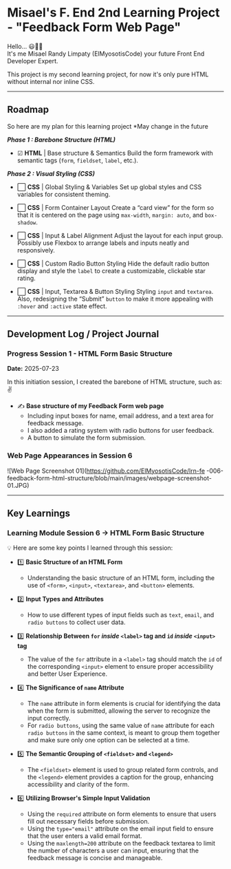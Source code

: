 # Misael's F. End 2nd Learning Project - "Feedback Form Web Page"

Hello... 😃👋🏻  
It's me Misael Randy Limpaty (ElMyosotisCode) your future Front End Developer Expert.

This project is my second learning project, for now it's only pure HTML without internal nor inline CSS.

---


## Roadmap

So here are my plan for this learning project
*May change in the future

**_Phase 1 : Barebone Structure (HTML)_**
- ☑ **HTML** | Base structure & Semantics
    Build the form framework with semantic tags (`form`, `fieldset`, `label`, etc.).

**_Phase 2 : Visual Styling (CSS)_**
- ⬜ **CSS** | Global Styling & Variables
    Set up global styles and CSS variables for consistent theming.

- ⬜ **CSS** | Form Container Layout
    Create a “card view” for the form so that it is centered on the page using `max-width`, `margin: auto`, and `box-shadow`.

- ⬜ **CSS** | Input & Label Alignment
    Adjust the layout for each input group. Possibly use Flexbox to arrange labels and inputs neatly and responsively.

- ⬜ **CSS** | Custom Radio Button Styling
    Hide the default radio button display and style the `label` to create a customizable, clickable star rating.

- ⬜ **CSS** | Input, Textarea & Button Styling
    Styling `input` and `textarea`. Also, redesigning the “Submit” `button` to make it more appealing with `:hover` and `:active` state effect.

---

## Development Log / Project Journal

### Progress Session 1 - HTML Form Basic Structure
**Date:** 2025-07-23

In this initiation session, I created the barebone of HTML structure, such as: ✌
- ✍️ **Base structure of my Feedback Form web page**
    - Including input boxes for name, email address, and a text area for feedback message.
    - I also added a rating system with radio buttons for user feedback.
    - A button to simulate the form submission.

### Web Page Appearances in Session 6

![Web Page Screenshot 01](https://github.com/ElMyosotisCode/lrn-fe -006-feedback-form-html-structure/blob/main/images/webpage-screenshot-01.JPG)

---

## Key Learnings

### Learning Module Session 6 -> HTML Form Basic Structure

💡 Here are some key points I learned through this session:
- 1️⃣ **Basic Structure of an HTML Form**
    - Understanding the basic structure of an HTML form, including the use of `<form>`, `<input>`, `<textarea>`, and `<button>` elements.

- 2️⃣ **Input Types and Attributes**
    - How to use different types of input fields such as `text`, `email`, and `radio buttons` to collect user data.

- 3️⃣ **Relationship Between `for` _inside_ `<label>` tag and `id` _inside_ `<input>` tag**
    - The value of the `for` attribute in a `<label>` tag should match the `id` of the corresponding `<input>` element to ensure proper accessibility and better User Experience.

- 4️⃣ **The Significance of `name` Attribute**
    - The `name` attribute in form elements is crucial for identifying the data when the form is submitted, allowing the server to recognize the input correctly.
    - For `radio buttons`, using the same value of `name` attribute for each `radio buttons` in the same context, is meant to group them together and make sure only one option can be selected at a time.

- 5️⃣ **The Semantic Grouping of `<fieldset>` and `<legend>`**
    - The `<fieldset>` element is used to group related form controls, and the `<legend>` element provides a caption for the group, enhancing accessibility and clarity of the form.

- 6️⃣ **Utilizing Browser's Simple Input Validation**
    - Using the `required` attribute on form elements to ensure that users fill out necessary fields before submission.
    - Using the `type="email"` attribute on the email input field to ensure that the user enters a valid email format.
    - Using the `maxlength=200` attribute on the feedback textarea to limit the number of characters a user can input, ensuring that the feedback message is concise and manageable.